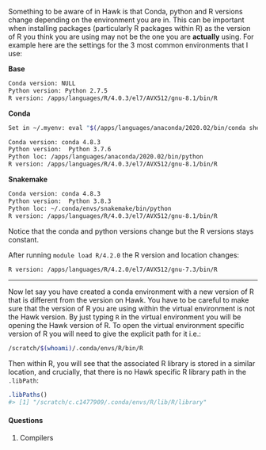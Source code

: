 

Something to be aware of in Hawk is that Conda, python and R versions
change depending on the environment you are in. This can be important
when installing packages (particularly R packages within R) as the 
version of R you think you are using may not be the one you are 
**actually** using. For example here are the settings for the 
3 most common environments that I use:

**Base**

```bash
Conda version: NULL
Python version: Python 2.7.5
R version: /apps/languages/R/4.0.3/el7/AVX512/gnu-8.1/bin/R
```

**Conda**

```bash
Set in ~/.myenv: eval "$(/apps/languages/anaconda/2020.02/bin/conda shell.bash hook)"

Conda version: conda 4.8.3
Python version:  Python 3.7.6
Python loc: /apps/languages/anaconda/2020.02/bin/python
R version: /apps/languages/R/4.0.3/el7/AVX512/gnu-8.1/bin/R
```

**Snakemake**

```bash
Conda version: conda 4.8.3
Python version:  Python 3.8.3
Python loc: ~/.conda/envs/snakemake/bin/python
R version: /apps/languages/R/4.0.3/el7/AVX512/gnu-8.1/bin/R
```

Notice that the conda and python versions change but the R versions stays constant. 

After running `module load R/4.2.0` the R version and location changes:

```bash
R version: /apps/languages/R/4.2.0/el7/AVX512/gnu-7.3/bin/R
```

***

Now let say you have created a conda environment with a new version of R
that is different from the version on Hawk. You have to be careful to make 
sure that the version of R you are using within the virtual environment is 
not the Hawk version. By just typing `R` in the virtual environment you will
be opening the Hawk version of R. To open the virtual environment specific
version of R you will need to give the explicit path for it i.e.:

```bash
/scratch/$(whoami)/.conda/envs/R/bin/R
```

Then within R, you will see that the associated R library is stored in
a similar location, and crucially, that there is no Hawk specific R 
library path in the `.libPath`:

```R
.libPaths()
#> [1] "/scratch/c.c1477909/.conda/envs/R/lib/R/library"
```


#### Questions 

1. Compilers



